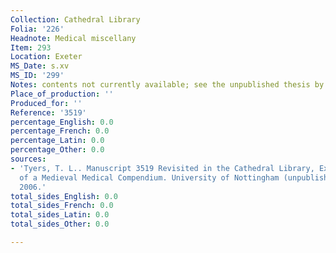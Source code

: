 ```yaml
---
Collection: Cathedral Library
Folia: '226'
Headnote: Medical miscellany
Item: 293
Location: Exeter
MS_Date: s.xv
MS_ID: '299'
Notes: contents not currently available; see the unpublished thesis by Tyers, T. L.
Place_of_production: ''
Produced_for: ''
Reference: '3519'
percentage_English: 0.0
percentage_French: 0.0
percentage_Latin: 0.0
percentage_Other: 0.0
sources:
- 'Tyers, T. L.. Manuscript 3519 Revisited in the Cathedral Library, Exeter: An Analysis
  of a Medieval Medical Compendium. University of Nottingham (unpublished MA thesis),
  2006.'
total_sides_English: 0.0
total_sides_French: 0.0
total_sides_Latin: 0.0
total_sides_Other: 0.0

---
```

